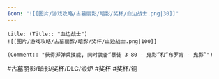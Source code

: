 ```yaml
---
Icon: "![[图片/游戏攻略/古墓丽影/暗影/奖杯/血边战士.png|30]]"
---
```

```ad-common-bronze-trophy
title: (Title:: "血边战士")
![[图片/游戏攻略/古墓丽影/暗影/奖杯/血边战士.png|100]]

(Comment:: "获得掷弹兵技能, 同时装备“暴徒 3-80 - 鬼影”和“布罗肯 - 鬼影”")
```

#古墓丽影/暗影/奖杯/DLC/锻炉 #奖杯 #奖杯/铜
